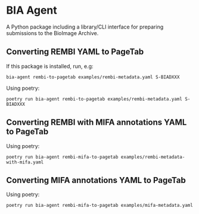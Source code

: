 BIA Agent
=========

A Python package including a library/CLI interface for preparing submissions to the BioImage Archive.

Converting REMBI YAML to PageTab
--------------------------------

If this package is installed, run, e.g:

    bia-agent rembi-to-pagetab examples/rembi-metadata.yaml S-BIADXXX

Using poetry:

    poetry run bia-agent rembi-to-pagetab examples/rembi-metadata.yaml S-BIADXXX

Converting REMBI with MIFA annotations YAML to PageTab
------------------------------------------------------

Using poetry:

    poetry run bia-agent rembi-mifa-to-pagetab examples/rembi-metadata-with-mifa.yaml

Converting MIFA annotations YAML to PageTab
-------------------------------------------

Using poetry:

    poetry run bia-agent rembi-mifa-to-pagetab examples/mifa-metadata.yaml